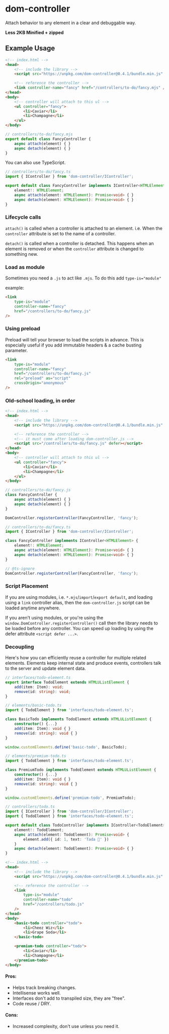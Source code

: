 # dom-controller

Attach behavior to any element in a clear and debuggable way.

**Less 2KB Minified + zipped**

## Example Usage
```html
<!-- index.html -->
<head>
    <!-- include the library -->
    <script src="https://unpkg.com/dom-controller@0.4.1/bundle.min.js" defer></script>

    <!-- reference the controller -->
    <link controller-name="fancy" href="/controllers/to-do/fancy.mjs" />
</head>
<body>
    <!-- controller will attach to this ul -->	
    <ul controller="fancy">
        <li>Caviar</li>
        <li>Champagne</li>
    </ul>
</body>
```

```js
// controllers/to-do/fancy.mjs
export default class FancyController {
    async attach(element) { }
    async detach(element) { }
}
```

You can also use TypeScript.
```typescript
// controllers/to-do/fancy.ts
import { IController } from 'dom-controller/IController';

export default class FancyController implements IController<HTMLElement> {
    element!: HTMLElement;
    async attach(element: HTMLElement): Promise<void> { }
    async detach(element: HTMLElement): Promise<void> { }
}
```

### Lifecycle calls
`attach()` is called when a controller is attached to an element. i.e. When the `controller` attribute is set to the name of a controller.

`detach()` is called when a controller is detached. This happens when an element is removed or when the `controller` attribute is changed to something new.

### Load as module
Sometimes you need a `.js` to act like `.mjs`. To do this add `type-is="module"`

example:
```html
<link
    type-is="module"
    controller-name="fancy"
    href="/controllers/to-do/fancy.js"
/>
```

### Using preload
Preload will tell your browser to load the scripts in advance. This is especially useful if you add immutable headers & a cache busting parameter.

```html
<link
    type-is="module"
    controller-name="fancy"
    href="/controllers/to-do/fancy.js"
    rel="preload" as="script"
    crossOrigin="anonymous"
/>
```

### Old-school loading, in order
```html
<!-- index.html -->
<head>
    <!-- include the library -->
    <script src="https://unpkg.com/dom-controller@0.4.1/bundle.min.js" defer></script>

    <!-- reference the controller -->
    <!-- it must come after loading dom-controller.js -->
    <script src="/controllers/to-do/fancy.js" defer></script>
</head>
<body>
    <!-- controller will attach to this ul -->	
    <ul controller="fancy">
        <li>Caviar</li>
        <li>Champagne</li>
    </ul>
</body>
```

```js
// controllers/to-do/fancy.js
class FancyController {
    async attach(element) { }
    async detach(element) { }
}

DomController.registerController(FancyController, 'fancy');
```

```typescript
// controllers/to-do/fancy.ts
import { IController } from 'dom-controller/IController';

class FancyController implements IController<HTMLElement> {
    element!: HTMLElement;
    async attach(element: HTMLElement): Promise<void> { }
    async detach(element: HTMLElement): Promise<void> { }
}

// @ts-ignore
DomController.registerController(FancyController, 'fancy');
```

### Script Placement
If you are using modules, i.e. `*.mjs`/`import`/`export default`, and loading using a `link` controller alias, then the `dom-controller.js` script can be loaded anytime anywhere.

If you aren't using modules, or you're using the `window.DomController.registerController()` call then the library needs to be loaded before any controller. You can speed up loading by using the defer attribute `<script defer ...>`.

### Decoupling
Here's how you can efficiently reuse a controller for multiple related elements. Elements keep internal state and produce events, controllers talk to the server and update element data. 
```typescript
// interfaces/todo-element.ts
export interface TodoElement extends HTMLUListElement {
    add(item: Item): void;
    remove(id: string): void;
}
```

```typescript
// elements/basic-todo.ts
import { TodoElement } from 'interfaces/todo-element.ts';

class BasicTodo implements TodoElement extends HTMLUListElement {
    constructor() {...}
    add(item: Item): void { }
    remove(id: string): void { }
}

window.customElements.define('basic-todo', BasicTodo);
```
```typescript
// elements/premium-todo.ts
import { TodoElement } from 'interfaces/todo-element.ts';

class PremiumTodo implements TodoElement extends HTMLUListElement {
    constructor() {...}
    add(item: Item): void { }
    remove(id: string): void { }
}

window.customElements.define('premium-todo', PremiumTodo);
```

```typescript
// controllers/todo.ts
import { IController } from 'dom-controller/IController';
import { TodoElement } from 'interfaces/todo-element.ts';

export default class TodoController implements IController<TodoElement> {
    element!: TodoElement;
    async attach(element: TodoElement): Promise<void> {
        element.add({ id: 1, text: 'Tada 🎉' })
    }
    async detach(element: TodoElement): Promise<void> { }
}

```
```html
<!-- index.html -->
<head>
    <!-- include the library -->
    <script src="https://unpkg.com/dom-controller@0.4.1/bundle.min.js" defer></script>

    <!-- reference the controller -->
    <link
        type-is="module"
        controller-name="todo"
        href="/controllers/todo.js"
    />
</head>
<body>
    <basic-todo controller="todo">
        <li>Cheez Wiz</li>
        <li>Grape Soda</li>
    </basic-todo>

    <premium-todo controller="todo">
        <li>Caviar</li>
        <li>Champagne</li>
    </premium-todo>
</body>
```
#### Pros:
* Helps track breaking changes.
* Intellisense works well.
* Interfaces don't add to transpiled size, they are "free".
* Code reuse / DRY.
#### Cons:
* Increased complexity, don't use unless you need it.
